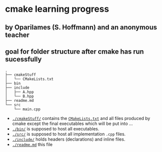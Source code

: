 # cmake learning progress
## by Oparilames (S. Hoffmann) and an anonymous teacher
## goal for folder structure after cmake has run sucessfully
```
.
├── cmakeStuff
│   └── CMakeLists.txt
├── bin
├── include
│   ├── A.hpp
│   └── B.hpp
├── readme.md
└── src
    └── main.cpp
```

- [`./cmakeStuff/`](./cmakeStuff) contains the [`CMakeLists.txt`](./cmakeStuff/CMakeLists.txt)  and all files produced by cmake except the final executables which will be put into …
- [`./bin/`](./bin) is supposed to host all executables.
- [`./src/`](./src/) is supposed to host all implementation `.cpp` files.
- [`./include/`](./include) holds headers (declarations) and inline files.
- [`./readme.md`](./readme.md) this file 

